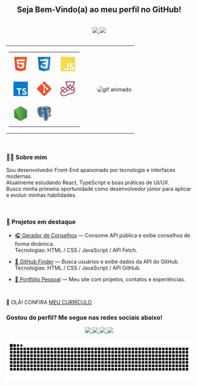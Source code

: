 <div align="center">

  ## Seja Bem-Vindo(a) ao meu perfil no GitHub!
  
  <br>
  
  <a href="https://github.com/alan-felipe-dev">
    <img height="180em" src="https://github-readme-stats.vercel.app/api?username=alan-felipe-dev&show_icons=true&theme=tokyonight&include_all_commits=true&count_private=true"/>
    <img height="180em" src="https://github-readme-stats.vercel.app/api/top-langs/?username=alan-felipe-dev&layout=compact&langs_count=6&theme=tokyonight"/>
  </a>
  
</div>

<br>

<div align="center">
  <table style="border: none; border-collapse: collapse;">
    <tr>
      <td align="center" valign="middle" style="border: none; padding-right: 40px;">
        <table style="border: none; border-collapse: collapse;">
          <tr>
            <td style="padding: 12px;"><img src="https://raw.githubusercontent.com/devicons/devicon/master/icons/html5/html5-original.svg" width="40" height="40"></td>
            <td style="padding: 12px;"><img src="https://raw.githubusercontent.com/devicons/devicon/master/icons/css3/css3-original.svg" width="40" height="40"></td>
            <td style="padding: 12px;"><img src="https://raw.githubusercontent.com/devicons/devicon/master/icons/javascript/javascript-plain.svg" width="40" height="40"></td>
          </tr>
          <tr>
            <td style="padding: 12px;"><img src="https://raw.githubusercontent.com/devicons/devicon/master/icons/typescript/typescript-plain.svg" width="40" height="40"></td>
            <td style="padding: 12px;"><img src="https://raw.githubusercontent.com/devicons/devicon/master/icons/git/git-plain.svg" width="40" height="40"></td>
            <td style="padding: 12px;"><img src="https://raw.githubusercontent.com/devicons/devicon/master/icons/jest/jest-plain.svg" width="40" height="40"></td>
          </tr>
          <tr>
            <td style="padding: 12px;"><img src="https://raw.githubusercontent.com/devicons/devicon/master/icons/nodejs/nodejs-original.svg" width="40" height="40"></td>
            <td style="padding: 12px;"><img src="https://raw.githubusercontent.com/devicons/devicon/master/icons/postgresql/postgresql-original.svg" width="40" height="40"></td>
            <td style="padding: 12px;"></td>
          </tr>
        </table>
      </td>

  <td align="center" valign="middle" style="border: none;">
      <img src="https://media4.giphy.com/media/v1.Y2lkPTc5MGI3NjExazFjNmcxY3Y5b2M3OGtyOWk3ZzdncjE0M2RiaXlmbGFnMzRzY2lweiZlcD12MV9pbnRlcm5hbF9naWZfYnlfaWQmY3Q9Zw/1zgzISaYrnMAYRJJEr/giphy.gif" alt="gif animado" width="350" height="350" style="border-radius: 10px;">
      </td>
    </tr>
  </table>
</div>

<br>

### 👨‍💻 Sobre mim
Sou desenvolvedor Front-End apaixonado por tecnologia e interfaces modernas.  
Atualmente estudando React, TypeScript e boas práticas de UI/UX.  
Busco minha primeira oportunidade como desenvolvedor júnior para aplicar e evoluir minhas habilidades.

<br>

### 🚀 Projetos em destaque
- [🎧 Gerador de Conselhos](https://alan-felipe-dev.github.io/api-de-conselhos/) — Consome API pública e exibe conselhos de forma dinâmica. <br>
  Tecnologias: HTML / CSS / JavaScript / API Fetch.

- [👤 GitHub Finder](https://alan-felipe-dev.github.io/github-api-fetch/) — Busca usuários e exibe dados da API do GitHub. <br>
  Tecnologias: HTML / CSS / JavaScript / API GitHub.

- [📂 Portfólio Pessoal](https://alan-felipe-dev.github.io/portfolio/) — Meu site com projetos, contatos e experiências.

<br>
  
👋 OLÁ! CONFIRA [MEU CURRÍCULO](https://github.com/alan-felipe-dev/alan-felipe-dev/raw/main/Curr%C3%ADculo.pdf)

### Gostou do perfil? Me segue nas redes sociais abaixo!

<div align="center"> 
  <a href="https://www.instagram.com/alanfelipe._/" target="_blank">
    <img src="https://img.shields.io/badge/-Instagram-%23E4405F?style=for-the-badge&logo=instagram&logoColor=white">
  </a>
  <a href="https://discord.gg/TwmM3SVM" target="_blank">
    <img src="https://img.shields.io/badge/Discord-7289DA?style=for-the-badge&logo=discord&logoColor=white">
  </a>
  <a href="mailto:alanfelipe1635@gmail.com">
    <img src="https://img.shields.io/badge/-Gmail-%23333?style=for-the-badge&logo=gmail&logoColor=white">
  </a>
  <a href="https://www.linkedin.com/in/alan-felipe-a550b5332/" target="_blank">
    <img src="https://img.shields.io/badge/-LinkedIn-%230077B5?style=for-the-badge&logo=linkedin&logoColor=white">
  </a>
</div>

<br>

<img src="https://raw.githubusercontent.com/alan-felipe-dev/alan-felipe-dev/output/snake.svg" alt="Snake animation" />
